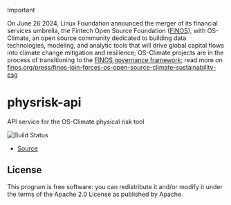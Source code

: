 
> [!IMPORTANT]
> On June 26 2024, Linux Foundation announced the merger of its financial services umbrella, the Fintech Open Source Foundation ([FINOS](https://finos.org)), with OS-Climate, an open source community dedicated to building data technologies, modeling, and analytic tools that will drive global capital flows into climate change mitigation and resilience; OS-Climate projects are in the process of transitioning to the [FINOS governance framework](https://community.finos.org/docs/governance); read more on [finos.org/press/finos-join-forces-os-open-source-climate-sustainability-esg](https://finos.org/press/finos-join-forces-os-open-source-climate-sustainability-esg)

# physrisk-api

API service for the OS-Climate physical risk tool

![Build Status](https://github.com/os-climate/physrisk-api/actions/workflows/ci.yml/badge.svg?branch=main)

- [Source](https://github.com/os-climate/physrisk-api)

## License

This program is free software: you can redistribute it and/or modify
it under the terms of the Apache 2.0 License as published by Apache.
